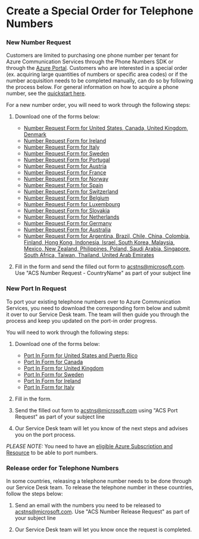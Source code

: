 # Create a Special Order for Telephone Numbers

### New Number Request
Customers are limited to purchasing one phone number per tenant for Azure Communication Services through the Phone Numbers SDK or through the [Azure Portal](https://portal.azure.com). Customers who are interested in a special order (ex. acquiring large quantities of numbers or specific area codes) or if the number acquisition needs to be completed manually, can do so by following the process below. For general information on how to acquire a phone number, see the [quickstart here](https://docs.microsoft.com/en-us/azure/communication-services/quickstarts/telephony/get-phone-number?pivots=platform-azp).

For a new number order, you will need to work through the following steps: 
1) Download one of the forms below:
    - [Number Request Form for United States, Canada, United Kingdom, Denmark](./Forms/ACS-Manual-Number-Acquisition-Form-US-UK-CA-DK.docx?raw=1)
    - [Number Request Form for Ireland](./Forms/ACS-Manual-Number-Acquisition-Form-for-Ireland.docx?raw=1)
    - [Number Request Form for Italy](./Forms/ACS-Manual-Number-Acquisition-Form-for-Italy.docx?raw=1)
    - [Number Request Form for Sweden](./Forms/ACS-Manual-Number-Acquisition-Form-for-Sweden.docx?raw=1)
    - [Number Request Form for Portugal](./Forms/ACS-Manual-Number-Acquisition-Form-for-Portugal.docx?raw=1)
    - [Number Request Form for Austria](./Forms/ACS-Manual-Number-Acquisition-Form-for-Austria.docx?raw=1)
    - [Number Request Form for France](./Forms/ACS-Manual-Number-Acquisition-Form-for-France.docx?raw=1)
    - [Number Request Form for Norway](./Forms/ACS-Manual-Number-Acquisition-Form-for-Norway.docx?raw=1)
    - [Number Request Form for Spain](./Forms/ACS-Manual-Number-Acquisition-Form-for-Spain.docx?raw=1)
    - [Number Request Form for Switzerland](./Forms/ACS-Manual-Number-Acquisition-Form-for-Switzerland.docx?raw=1)
    - [Number Request Form for Belgium](./Forms/ACS-Manual-Number-Acquisition-Form-for-Belgium.docx?raw=1)
    - [Number Request Form for Luxembourg](./Forms/ACS-Manual-Number-Acquisition-Form-for-Luxembourg.docx?raw=1)
    - [Number Request Form for Slovakia](./Forms/ACS-Manual-Number-Acquisition-Form-for-Slovakia.docx?raw=1)
    - [Number Request Form for Netherlands](./Forms/ACS-Manual-Number-Acquisition-Form-for-Netherlands.docx?raw=1)
    - [Number Request Form for Germany](./Forms/ACS-Manual-Number-Acquisition-Form-for-Germany.docx?raw=1)
    - [Number Request Form for Australia](./Forms/ACS-Manual-Number-Acquisition-Form-for-Australia.docx?raw=1)
    - [Number Request Form for Argentina, Brazil, Chile, China, Colombia, Finland, Hong Kong, Indonesia, Israel, South Korea, Malaysia, Mexico, New Zealand, Philippines, Poland, Saudi Arabia, Singapore, South Africa, Taiwan, Thailand, United Arab Emirates](./Forms/ACS-Manual-Number-Acquisition-Form-for-TF-InboundOnly.docx?raw=1)
  

2) Fill in the form and send the filled out form to acstns@microsoft.com. Use "ACS Number Request - CountryName" as part of your subject line


### New Port In Request
To port your existing telephone numbers over to Azure Communication Services, you need to download the corresponding form below and submit it over to our Service Desk team. The team will then guide you through the process and keep you updated on the port-in order progress.

You will need to work through the following steps:
1) Download one of the forms below:
    - [Port In Form for United States and Puerto Rico](./Forms/ACS-Port-In-Form-Geographic-and-Toll-Free-(United-States-and-Puerto-Rico).docx?raw=1)
    - [Port In Form for Canada](./Forms/ACS-Port-In-Form-Geographic-and-Toll-Free-(Canada).docx?raw=1)
    - [Port In Form for United Kingdom](./Forms/ACS-Port-In-Form-Geographic-and-Toll-Free-(United-Kingdom).pdf?raw=1)
    - [Port In Form for Sweden](./Forms/ACS-Port-In-Form-Geographic-and-Toll-Free-(Sweden).pdf?raw=1)
    - [Port In Form for Ireland](./Forms/ACS-Port-In-Form-Geographic-and-Toll-Free-(Ireland).pdf?raw=1)
    - [Port In Form for Italy](./Forms/ACS-Port-In-Form-Geographic-and-Toll-Free-(Italy).pdf?raw=1)

    
2) Fill in the form. 
3) Send the filled out form to acstns@microsoft.com using "ACS Port Request" as part of your subject line
4) Our Service Desk team will let you know of the next steps and advises you on the port process.

*PLEASE NOTE:* You need to have an [eligible Azure Subscription and Resource](https://docs.microsoft.com/azure/communication-services/concepts/telephony-sms/plan-solution#azure-subscriptions-eligibility) to be able to port numbers.
 


### Release order for Telephone Numbers

In some countries, releasing a telephone number needs to be done through our Service Desk team.
To release the telephone number in these countries, follow the steps below:

1) Send an email with the numbers you need to be released to acstns@microsoft.com. Use "ACS Number Release Request" as part of your subject line

2) Our Service Desk team will let you know once the request is completed.
